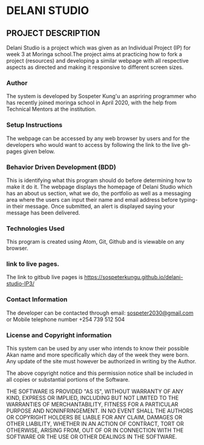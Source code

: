 # DELANI STUDIO

## PROJECT DESCRIPTION
Delani Studio is a project which was given as an Individual Project (IP) for week 3 at Moringa school.The project aims at practicing how to fork a project (resources) and developing a similar webpage with all respective aspects as directed and making it responsive to different screen sizes.

### Author
The system is developed by Sospeter Kung'u an aspriring programmer who has recently joined moringa school in April 2020, with the help from Technical Mentors at the institution.

### Setup Instructions
The webpage can be accessed by any web browser by users and for the developers who would want to access by following the link to the live gh-pages given below.

### Behavior Driven Development (BDD)
This is identifying what this program should do before determining how to make it do it. The webpage displays the homepage of Delani Studio which has an about us section, what we do, the portfolio as well as a messaging area where the users can input their name and email address before typing-in their message. Once submitted, an alert is displayed saying your message has been delivered.

### Technologies Used
This program is created using Atom, Git, Github and is viewable on any browser.

### link to live pages.
The link to gitbub live pages is https://sospeterkungu.github.io/delani-studio-IP3/

### Contact Information
The developer can be contacted through email: sospeter2030@gmail.com or Mobile telephone number +254 739 512 504


### License and Copyright information
This system can be used by any user who intends to know their possible Akan name and more specifically which day of the week they were born. Any update of the site must however be authorized in writing by the Author.

The above copyright notice and this permission notice shall be included in all copies or substantial portions of the Software.

THE SOFTWARE IS PROVIDED "AS IS", WITHOUT WARRANTY OF ANY KIND, EXPRESS OR IMPLIED, INCLUDING BUT NOT LIMITED TO THE WARRANTIES OF MERCHANTABILITY, FITNESS FOR A PARTICULAR PURPOSE AND NONINFRINGEMENT. IN NO EVENT SHALL THE AUTHORS OR COPYRIGHT HOLDERS BE LIABLE FOR ANY CLAIM, DAMAGES OR OTHER LIABILITY, WHETHER IN AN ACTION OF CONTRACT, TORT OR OTHERWISE, ARISING FROM, OUT OF OR IN CONNECTION WITH THE SOFTWARE OR THE USE OR OTHER DEALINGS IN THE SOFTWARE.
